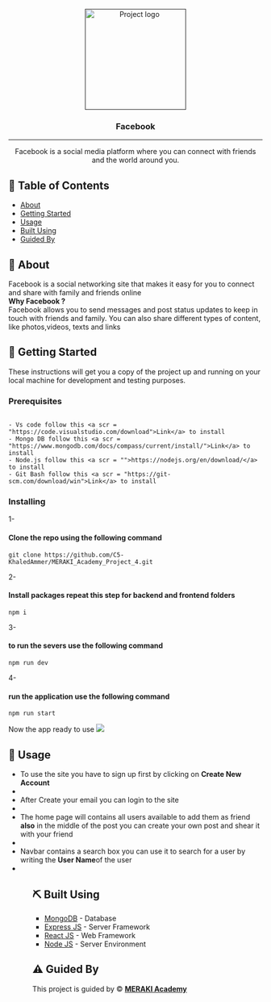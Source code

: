 <p align="center">
  <a href="" rel="noopener">
 <img width=200px height=200px src="https://cdn-icons-png.flaticon.com/128/5968/5968764.png" alt="Project logo"></a>
</p>

<h3 align="center">Facebook</h3>

---

<p align="center"> Facebook is a social media platform where you can connect with friends and the world around you.
    <br> 
</p>

## 📝 Table of Contents

- [About](#about)
- [Getting Started](#getting_started)
- [Usage](#usage)
- [Built Using](#built_using)
- [Guided By](#guided_by)

## 🧐 About <a name = "about"></a>

Facebook is a social networking site that makes it easy for you to connect and share with family and friends online <br/>
<strong>Why Facebook ? <br/></strong>
Facebook allows you to send messages and post status updates to keep in touch with friends and family. You can also share different types of content, like photos,videos, texts and links

## 🏁 Getting Started <a name = "getting_started"></a>

These instructions will get you a copy of the project up and running on your local machine for development and testing purposes.

### Prerequisites

```

- Vs code follow this <a scr = "https://code.visualstudio.com/download">Link</a> to install
- Mongo DB follow this <a scr = "https://www.mongodb.com/docs/compass/current/install/">Link</a> to install
- Node.js follow this <a scr = "">https://nodejs.org/en/download/</a> to install
- Git Bash follow this <a scr = "https://git-scm.com/download/win">Link</a> to install
```

### Installing

1- <h4>Clone the repo using the following command</h4>

```
git clone https://github.com/C5-KhaledAmmer/MERAKI_Academy_Project_4.git
```

2- <h4>Install packages repeat this step for backend and frontend folders</h4>

```
npm i
```

3- <h4>to run the severs use the following command</h4>

```
npm run dev
```

4- <h4>run the application use the following command</h4>

```
npm run start
```

Now the app ready to use
<img src="https://res.cloudinary.com/dkldpbnkn/image/upload/v1653121642/face_izgh8s.png"/>

## 🎈 Usage <a name="usage"></a>

<ul>
  <li>To use the site you have to sign up first by clicking on <strong>Create New Account</strong> <li>
  <li>After Create your email you can login to the site <li>
  <li>The home page will contains all users available to add them as friend <strong>also</strong> in the middle of the post you can create your own post and shear it with your friend<li>
<li>Navbar contains a search box you can use it to search for a user by writing the <strong>User Name</strong>of the user<li>

<ul>

## ⛏️ Built Using <a name = "built_using"></a>

- [MongoDB](https://www.mongodb.com/) - Database
- [Express JS](https://expressjs.com/) - Server Framework
- [React JS](https://https://reactjs.org/) - Web Framework
- [Node JS](https://nodejs.org/en/) - Server Environment

## ⚠️ Guided By <a name = "guided_by"></a>

This project is guided by ©️ **[MERAKI Academy](https://www.meraki-academy.org)**
